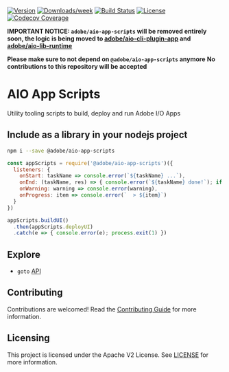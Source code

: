 <!--
Copyright 2018 Adobe. All rights reserved.
This file is licensed to you under the Apache License, Version 2.0 (the "License");
you may not use this file except in compliance with the License. You may obtain a copy
of the License at http://www.apache.org/licenses/LICENSE-2.0

Unless required by applicable law or agreed to in writing, software distributed under
the License is distributed on an "AS IS" BASIS, WITHOUT WARRANTIES OR REPRESENTATIONS
OF ANY KIND, either express or implied. See the License for the specific language
governing permissions and limitations under the License.
-->

[![Version](https://img.shields.io/npm/v/@adobe/aio-app-scripts.svg)](https://npmjs.org/package/@adobe/aio-app-scripts)
[![Downloads/week](https://img.shields.io/npm/dw/@adobe/aio-app-scripts.svg)](https://npmjs.org/package/@adobe/aio-app-scripts)
[![Build Status](https://travis-ci.com/adobe/aio-app-scripts.svg?branch=master)](https://travis-ci.com/adobe/aio-app-scripts)
[![License](https://img.shields.io/badge/License-Apache%202.0-blue.svg)](https://opensource.org/licenses/Apache-2.0) 
[![Codecov Coverage](https://img.shields.io/codecov/c/github/adobe/aio-app-scripts/master.svg?style=flat-square)](https://codecov.io/gh/adobe/aio-app-scripts/)

**IMPORTANT NOTICE: `adobe/aio-app-scripts` will be removed entirely soon, the logic is being moved to [adobe/aio-cli-plugin-app](https://github.com/adobe/aio-cli-plugin-app) and [adobe/aio-lib-runtime](https://github.com/adobe/aio-lib-runtime)**

**Please make sure to not depend on `@adobe/aio-app-scripts` anymore**
**No contributions to this repository will be accepted**

# AIO App Scripts

Utility tooling scripts to build, deploy and run Adobe I/O Apps

## Include as a library in your nodejs project

```bash
npm i --save @adobe/aio-app-scripts
```

```js
const appScripts = require('@adobe/aio-app-scripts')({
  listeners: {
    onStart: taskName => console.error(`${taskName} ...`),
    onEnd: (taskName, res) => { console.error(`${taskName} done!`); if (res) console.log(res) },
    onWarning: warning => console.error(warning),
    onProgress: item => console.error(`  > ${item}`)
  }
})

appScripts.buildUI()
  .then(appScripts.deployUI)
  .catch(e => { console.error(e); process.exit(1) })
```

## Explore

- `goto` [API](doc/api.md)

## Contributing

Contributions are welcomed! Read the [Contributing Guide](./.github/CONTRIBUTING.md) for more information.

## Licensing

This project is licensed under the Apache V2 License. See [LICENSE](LICENSE) for more information.
